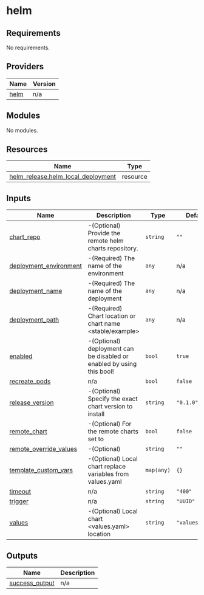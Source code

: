 # helm

<!-- BEGINNING OF PRE-COMMIT-TERRAFORM DOCS HOOK -->
## Requirements

No requirements.

## Providers

| Name | Version |
|------|---------|
| <a name="provider_helm"></a> [helm](#provider\_helm) | n/a |

## Modules

No modules.

## Resources

| Name | Type |
|------|------|
| [helm_release.helm_local_deployment](https://registry.terraform.io/providers/hashicorp/helm/latest/docs/resources/release) | resource |

## Inputs

| Name | Description | Type | Default | Required |
|------|-------------|------|---------|:--------:|
| <a name="input_chart_repo"></a> [chart\_repo](#input\_chart\_repo) | -(Optional) Provide the remote helm charts repository. | `string` | `""` | no |
| <a name="input_deployment_environment"></a> [deployment\_environment](#input\_deployment\_environment) | -(Required) The name of the environment | `any` | n/a | yes |
| <a name="input_deployment_name"></a> [deployment\_name](#input\_deployment\_name) | -(Required) The name of the deployment | `any` | n/a | yes |
| <a name="input_deployment_path"></a> [deployment\_path](#input\_deployment\_path) | -(Required) Chart location or chart name <stable/example> | `any` | n/a | yes |
| <a name="input_enabled"></a> [enabled](#input\_enabled) | -(Optional) deployment can be disabled or enabled by using this bool! | `bool` | `true` | no |
| <a name="input_recreate_pods"></a> [recreate\_pods](#input\_recreate\_pods) | n/a | `bool` | `false` | no |
| <a name="input_release_version"></a> [release\_version](#input\_release\_version) | -(Optional) Specify the exact chart version to install | `string` | `"0.1.0"` | no |
| <a name="input_remote_chart"></a> [remote\_chart](#input\_remote\_chart) | -(Optional) For the remote charts set to <true> | `bool` | `false` | no |
| <a name="input_remote_override_values"></a> [remote\_override\_values](#input\_remote\_override\_values) | -(Optional) | `string` | `""` | no |
| <a name="input_template_custom_vars"></a> [template\_custom\_vars](#input\_template\_custom\_vars) | -(Optional) Local chart replace variables from values.yaml | `map(any)` | `{}` | no |
| <a name="input_timeout"></a> [timeout](#input\_timeout) | n/a | `string` | `"400"` | no |
| <a name="input_trigger"></a> [trigger](#input\_trigger) | n/a | `string` | `"UUID"` | no |
| <a name="input_values"></a> [values](#input\_values) | -(Optional) Local chart <values.yaml> location | `string` | `"values.yaml"` | no |

## Outputs

| Name | Description |
|------|-------------|
| <a name="output_success_output"></a> [success\_output](#output\_success\_output) | n/a |
<!-- END OF PRE-COMMIT-TERRAFORM DOCS HOOK -->
